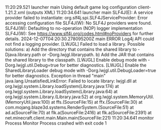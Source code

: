 11:20:29.521
launcher
main
Using default game log configuration client-1.21.2.xml (outputs XML)
11:20:34.641
launcher
main
SLF4J(E): A service provider failed to instantiate:
org.slf4j.spi.SLF4JServiceProvider: Error accessing configuration file
SLF4J(W): No SLF4J providers were found.
SLF4J(W): Defaulting to no-operation (NOP) logger implementation
SLF4J(W): See https://www.slf4j.org/codes.html#noProviders for further details.
2024-12-07T04:20:30.278095200Z main ERROR Log4j API could not find a logging provider.
[LWJGL] Failed to load a library. Possible solutions:
	a) Add the directory that contains the shared library to -Djava.library.path or -Dorg.lwjgl.librarypath.
	b) Add the JAR that contains the shared library to the classpath.
[LWJGL] Enable debug mode with -Dorg.lwjgl.util.Debug=true for better diagnostics.
[LWJGL] Enable the SharedLibraryLoader debug mode with -Dorg.lwjgl.util.DebugLoader=true for better diagnostics.
Exception in thread "main" java.lang.UnsatisfiedLinkError: Failed to locate library: lwjgl.dll
	at org.lwjgl.system.Library.loadSystem(Library.java:174)
	at org.lwjgl.system.Library.loadSystem(Library.java:64)
	at org.lwjgl.system.Library.<clinit>(Library.java:52)
	at org.lwjgl.system.MemoryUtil.<clinit>(MemoryUtil.java:100)
	at ffs.<clinit>(SourceFile:15)
	at ffx.<init>(SourceFile:30)
	at com.mojang.blaze3d.systems.RenderSystem.<clinit>(SourceFile:51)
	at ad.a(SourceFile:70)
	at flk.a(SourceFile:2416)
	at flk.a(SourceFile:2391)
	at net.minecraft.client.main.Main.main(SourceFile:221)
11:20:34.641
monitor
Process Monitor
Process crashed with exit code 1
